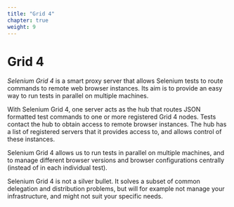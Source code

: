 ```yaml
---
title: "Grid 4"
chapter: true
weight: 9
---
```


# Grid 4

_Selenium Grid 4_ is a smart proxy server
that allows Selenium tests to route commands to remote web browser instances.
Its aim is to provide an easy way to run tests in parallel on multiple machines.

With Selenium Grid 4,
one server acts as the hub that routes JSON formatted test commands
to one or more registered Grid 4 nodes.
Tests contact the hub to obtain access to remote browser instances.
The hub has a list of registered servers that it provides access to,
and allows control of these instances.

Selenium Grid 4 allows us to run tests in parallel on multiple machines,
and to manage different browser versions and browser configurations centrally
(instead of in each individual test).

Selenium Grid 4 is not a silver bullet.
It solves a subset of common delegation and distribution problems,
but will for example not manage your infrastructure,
and might not suit your specific needs.
